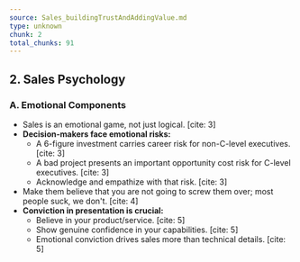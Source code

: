 ```yaml
---
source: Sales_buildingTrustAndAddingValue.md
type: unknown
chunk: 2
total_chunks: 91
---
```


## 2. Sales Psychology

### A. Emotional Components

* Sales is an emotional game, not just logical. [cite: 3]
* **Decision-makers face emotional risks:**
    * A 6-figure investment carries career risk for non-C-level executives. [cite: 3]
    * A bad project presents an important opportunity cost risk for C-level executives. [cite: 3]
    * Acknowledge and empathize with that risk. [cite: 3]
* Make them believe that you are not going to screw them over; most people suck, we don't. [cite: 4]
* **Conviction in presentation is crucial:**
    * Believe in your product/service. [cite: 5]
    * Show genuine confidence in your capabilities. [cite: 5]
    * Emotional conviction drives sales more than technical details. [cite: 5]
